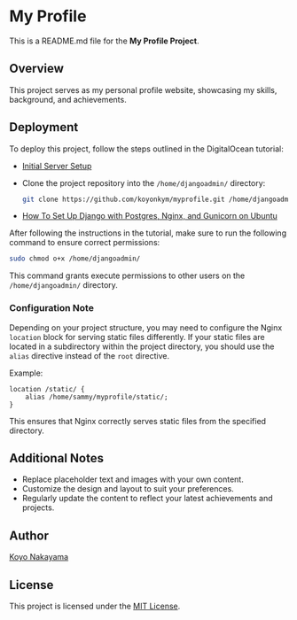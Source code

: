 # My Profile

This is a README.md file for the **My Profile Project**.

## Overview

This project serves as my personal profile website, showcasing my skills, background, and achievements.

## Deployment

To deploy this project, follow the steps outlined in the DigitalOcean tutorial:
- [Initial Server Setup](https://www.digitalocean.com/community/tutorial-collections/initial-server-setup)

- Clone the project repository into the `/home/djangoadmin/` directory:

    ```bash
    git clone https://github.com/koyonkym/myprofile.git /home/djangoadmin/
    ```

- [How To Set Up Django with Postgres, Nginx, and Gunicorn on Ubuntu](https://www.digitalocean.com/community/tutorials/how-to-set-up-django-with-postgres-nginx-and-gunicorn-on-ubuntu)

After following the instructions in the tutorial, make sure to run the following command to ensure correct permissions:

```bash
sudo chmod o+x /home/djangoadmin/
```

This command grants execute permissions to other users on the `/home/djangoadmin/` directory.

### Configuration Note

Depending on your project structure, you may need to configure the Nginx `location` block for serving static files differently. If your static files are located in a subdirectory within the project directory, you should use the `alias` directive instead of the `root` directive.

Example:

```nginx
location /static/ {
    alias /home/sammy/myprofile/static/;
}
```

This ensures that Nginx correctly serves static files from the specified directory.

## Additional Notes

- Replace placeholder text and images with your own content.
- Customize the design and layout to suit your preferences.
- Regularly update the content to reflect your latest achievements and projects.

## Author

[Koyo Nakayama](https://github.com/koyonkym)

## License

This project is licensed under the [MIT License](LICENSE).